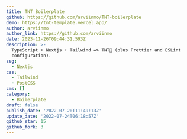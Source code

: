 ```yaml
---
title: TNT Boilerplate
github: https://github.com/arviinmo/TNT-boilerplate
demo: https://tnt-template.vercel.app/
author: arviinmo
author_link: https://github.com/arviinmo
date: 2023-11-26T09:44:31.593Z
description: >-
  TypeScript + Nextjs + Tailwind => TNT🧨 (plus Prettier and ESLint
  configuration).
ssg:
  - Nextjs
css:
  - Tailwind
  - PostCSS
cms: []
category:
  - Boilerplate
draft: false
publish_date: '2022-07-20T11:49:13Z'
update_date: '2022-07-24T06:18:57Z'
github_star: 15
github_fork: 3
---
```

